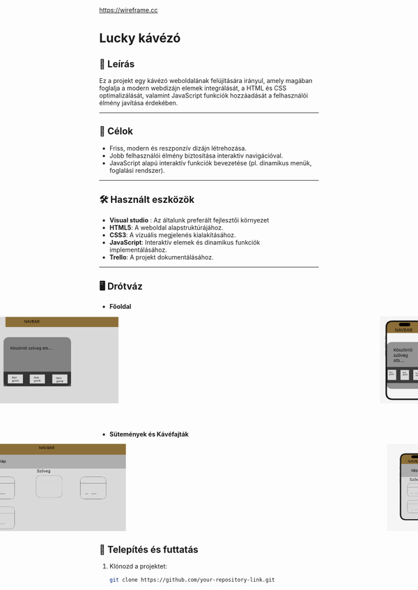 https://wireframe.cc
# Lucky kávézó 

## 📖 Leírás
Ez a projekt egy kávézó weboldalának felújítására irányul, amely magában foglalja a modern webdizájn elemek integrálását, a HTML és CSS optimalizálását, valamint JavaScript funkciók hozzáadását a felhasználói élmény javítása érdekében.

---

## 🚀 Célok
- Friss, modern és reszponzív dizájn létrehozása.
- Jobb felhasználói élmény biztosítása interaktiv navigációval.
- JavaScript alapú interaktív funkciók bevezetése (pl. dinamikus menük, foglalási rendszer).

---

## 🛠️ Használt eszközök
- **Visual studio** : Az általunk preferált fejlesztői környezet
- **HTML5**: A weboldal alapstruktúrájához.
- **CSS3**: A vizuális megjelenés kialakításához.
- **JavaScript**: Interaktív elemek és dinamikus funkciók implementálásához.
- **Trello**: A projekt dokumentálásához.

---
## 🖥️ Drótváz
- **Főoldal**

<p align="center" style="display: flex; justify-items: center; justify-content: center; justify-self: center; gap: 500px; height: 200px;">
  <img src="docs/desktop_fooldal__wireframe.png" alt="Kép 1" style="height: 100%;width: 60%; object-fit: cover; margin-right: 100px;">
  <img src="docs/phone_fooldal_wireframe.png" alt="Kép 2" style="height: 100%; width: 25%; object-fit: cover;">
</p>

<br>
<br>

- **Sütemények és Kávéfajták**

<p align="center" style="display: flex; justify-items: center; justify-content: center; justify-self: center; gap: 500px; height: 200px;">
  <img src="docs/desktop_kavefajtak_wireframe.png" alt="Kép 1" style="height: 100%;width: 60%; object-fit: cover; margin-right: 100px;">
  <img src="docs/phone_kavefajtak_wireframe.png" alt="Kép 2" style="height: 100%; width: 25%; object-fit: cover;">
</p>

## 🔧 Telepítés és futtatás
1. Klónozd a projektet:
   ```bash
   git clone https://github.com/your-repository-link.git

